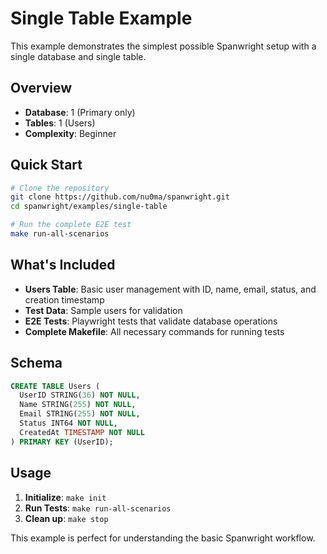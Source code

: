 # Single Table Example

This example demonstrates the simplest possible Spanwright setup with a single database and single table.

## Overview

- **Database**: 1 (Primary only)
- **Tables**: 1 (Users)
- **Complexity**: Beginner

## Quick Start

```bash
# Clone the repository
git clone https://github.com/nu0ma/spanwright.git
cd spanwright/examples/single-table

# Run the complete E2E test
make run-all-scenarios
```

## What's Included

- **Users Table**: Basic user management with ID, name, email, status, and creation timestamp
- **Test Data**: Sample users for validation
- **E2E Tests**: Playwright tests that validate database operations
- **Complete Makefile**: All necessary commands for running tests

## Schema

```sql
CREATE TABLE Users (
  UserID STRING(36) NOT NULL,
  Name STRING(255) NOT NULL,
  Email STRING(255) NOT NULL,
  Status INT64 NOT NULL,
  CreatedAt TIMESTAMP NOT NULL
) PRIMARY KEY (UserID);
```

## Usage

1. **Initialize**: `make init`
2. **Run Tests**: `make run-all-scenarios`
3. **Clean up**: `make stop`

This example is perfect for understanding the basic Spanwright workflow.